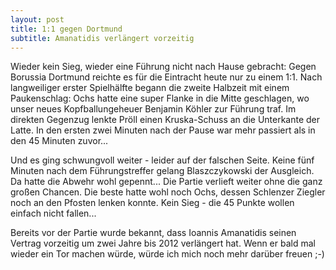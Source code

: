 ```yaml
---
layout: post
title: 1:1 gegen Dortmund
subtitle: Amanatidis verlängert vorzeitig
---
```


Wieder kein Sieg, wieder eine Führung nicht nach Hause gebracht: Gegen Borussia Dortmund reichte es für die Eintracht heute nur zu einem 1:1. Nach langweiliger erster Spielhälfte begann die zweite Halbzeit mit einem Paukenschlag: Ochs hatte eine super Flanke in die Mitte geschlagen, wo unser neues Kopfballungeheuer Benjamin Köhler zur Führung traf. Im direkten Gegenzug lenkte Pröll einen Kruska-Schuss an die Unterkante der Latte. In den ersten zwei Minuten nach der Pause war mehr passiert als in den 45 Minuten zuvor...

Und es ging schwungvoll weiter - leider auf der falschen Seite. Keine fünf Minuten nach dem Führungstreffer gelang Blaszczykowski der Ausgleich. Da hatte die Abwehr wohl gepennt... Die Partie verlieft weiter ohne die ganz großen Chancen. Die beste hatte wohl noch Ochs, dessen Schlenzer Ziegler noch an den Pfosten lenken konnte. Kein Sieg - die 45 Punkte wollen einfach nicht fallen...

Bereits vor der Partie wurde bekannt, dass Ioannis Amanatidis seinen Vertrag vorzeitig um zwei Jahre bis 2012 verlängert hat. Wenn er bald mal wieder ein Tor machen würde, würde ich mich noch mehr darüber freuen ;-)
